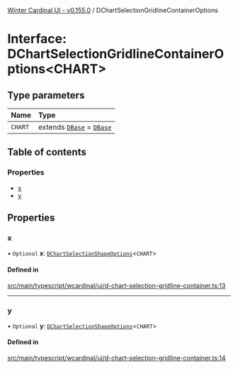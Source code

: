 [Winter Cardinal UI - v0.155.0](../index.md) / DChartSelectionGridlineContainerOptions

# Interface: DChartSelectionGridlineContainerOptions<CHART\>

## Type parameters

| Name | Type |
| :------ | :------ |
| `CHART` | extends [`DBase`](../classes/DBase.md) = [`DBase`](../classes/DBase.md) |

## Table of contents

### Properties

- [x](DChartSelectionGridlineContainerOptions.md#x)
- [y](DChartSelectionGridlineContainerOptions.md#y)

## Properties

### x

• `Optional` **x**: [`DChartSelectionShapeOptions`](DChartSelectionShapeOptions.md)<`CHART`\>

#### Defined in

[src/main/typescript/wcardinal/ui/d-chart-selection-gridline-container.ts:13](https://github.com/winter-cardinal/winter-cardinal-ui/blob/v0.155.0/src/main/typescript/wcardinal/ui/d-chart-selection-gridline-container.ts#L13)

___

### y

• `Optional` **y**: [`DChartSelectionShapeOptions`](DChartSelectionShapeOptions.md)<`CHART`\>

#### Defined in

[src/main/typescript/wcardinal/ui/d-chart-selection-gridline-container.ts:14](https://github.com/winter-cardinal/winter-cardinal-ui/blob/v0.155.0/src/main/typescript/wcardinal/ui/d-chart-selection-gridline-container.ts#L14)
